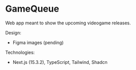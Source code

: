 # GameQueue

Web app meant to show the upcoming videogame releases.

Design:

- Figma images (pending)

Technologies:

- Next.js (15.3.2), TypeScript, Tailwind, Shadcn

